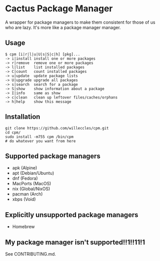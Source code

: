 # Cactus Package Manager
A wrapper for package managers to make them consistent for those of us who are
lazy. It's more like a package manager manager.

## Usage

```
$ cpm [i|r|l|u|U|s|S|c|h] [pkg]...
-> i|install install one or more packages
-> r|remove  remove one or more packages
-> l|list    list installed packages
-> C|count   count installed packages
-> u|update  update package lists
-> U|upgrade upgrade all packages
-> s|search  search for a package
-> S|show    show information about a package
-> I|info    same as show
-> c|clean   clean up leftover files/caches/orphans
-> h|help    show this message
```

## Installation
```
git clone https://github.com/willeccles/cpm.git
cd cpm/
sudo install -m755 cpm /bin/cpm
# do whatever you want from here
```

## Supported package managers

- apk (Alpine)
- apt (Debian/Ubuntu)
- dnf (Fedora)
- MacPorts (MacOS)
- nix (Global/NixOS)
- pacman (Arch)
- xbps (Void)

## Explicitly unsupported package managers

- Homebrew

## My package manager isn't supported!!1!!11!1

See CONTRIBUTING.md.
